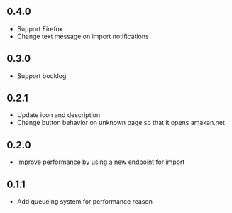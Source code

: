 ## 0.4.0
- Support Firefox
- Change text message on import notifications

## 0.3.0
- Support booklog

## 0.2.1
- Update icon and description
- Change button behavior on unknown page so that it opens amakan.net

## 0.2.0
- Improve performance by using a new endpoint for import

## 0.1.1
- Add queueing system for performance reason
